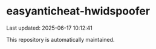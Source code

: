 # easyanticheat-hwidspoofer

Last updated: 2025-06-17 10:12:41

This repository is automatically maintained.

